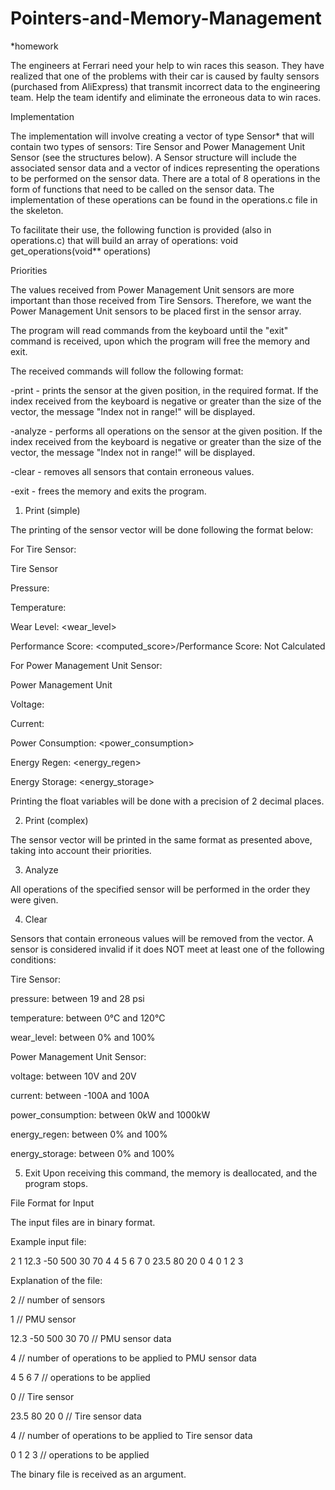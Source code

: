 # Pointers-and-Memory-Management
*homework


The engineers at Ferrari need your help to win races this season. They have realized that one of the problems with their car is caused by faulty sensors (purchased from AliExpress) that transmit incorrect data to the engineering team. Help the team identify and eliminate the erroneous data to win races.

Implementation

The implementation will involve creating a vector of type Sensor* that will contain two types of sensors: Tire Sensor and Power Management Unit Sensor (see the structures below). A Sensor structure will include the associated sensor data and a vector of indices representing the operations to be performed on the sensor data. There are a total of 8 operations in the form of functions that need to be called on the sensor data. The implementation of these operations can be found in the operations.c file in the skeleton.

To facilitate their use, the following function is provided (also in operations.c) that will build an array of operations:
void get_operations(void** operations)

Priorities

The values received from Power Management Unit sensors are more important than those received from Tire Sensors. Therefore, we want the Power Management Unit sensors to be placed first in the sensor array.

The program will read commands from the keyboard until the "exit" command is received, upon which the program will free the memory and exit.

The received commands will follow the following format:

-print <index> - prints the sensor at the given position, in the required format. If the index received from the keyboard is negative or greater than the 
size of the vector, the message "Index not in range!" will be displayed.

-analyze <index> - performs all operations on the sensor at the given position. If the index received from the keyboard is negative or greater than the size of the vector, the message "Index not in range!" will be displayed.

-clear - removes all sensors that contain erroneous values.

-exit - frees the memory and exits the program.

1. Print (simple)

The printing of the sensor vector will be done following the format below:

For Tire Sensor:

Tire Sensor

Pressure: <pressure>

Temperature: <temperature>

Wear Level: <wear_level>

Performance Score: <computed_score>/Performance Score: Not Calculated

For Power Management Unit Sensor:

Power Management Unit

Voltage: <voltage>

Current: <current>

Power Consumption: <power_consumption>

Energy Regen: <energy_regen>

Energy Storage: <energy_storage>

Printing the float variables will be done with a precision of 2 decimal places.

2. Print (complex)

The sensor vector will be printed in the same format as presented above, taking into account their priorities.

3. Analyze

All operations of the specified sensor will be performed in the order they were given.

4. Clear

Sensors that contain erroneous values will be removed from the vector. A sensor is considered invalid if it does NOT meet at least one of the following conditions:


Tire Sensor:

pressure: between 19 and 28 psi

temperature: between 0°C and 120°C

wear_level: between 0% and 100%


Power Management Unit Sensor:

voltage: between 10V and 20V

current: between -100A and 100A

power_consumption: between 0kW and 1000kW

energy_regen: between 0% and 100%

energy_storage: between 0% and 100%


5. Exit
Upon receiving this command, the memory is deallocated, and the program stops.

File Format for Input

The input files are in binary format.

Example input file:

2 1 12.3 -50 500 30 70 4 4 5 6 7 0 23.5 80 20 0 4 0 1 2 3

Explanation of the file:

2                      // number of sensors

1                      // PMU sensor

12.3 -50 500 30 70     // PMU sensor data

4                      // number of operations to be applied to PMU sensor data

4 5 6 7                // operations to be applied

0                      // Tire sensor

23.5 80 20 0           // Tire sensor data

4                      // number of operations to be applied to Tire sensor data

0 1 2 3                // operations to be applied

The binary file is received as an argument.
